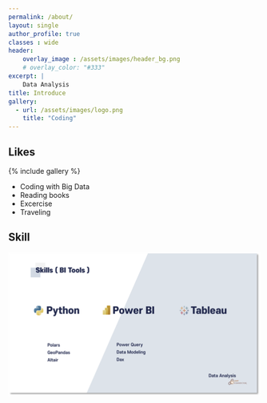```yaml
---
permalink: /about/
layout: single
author_profile: true
classes : wide
header:
    overlay_image : /assets/images/header_bg.png
    # overlay_color: "#333"
excerpt: | 
    Data Analysis
title: Introduce
gallery:
  - url: /assets/images/logo.png
    title: "Coding"
---
```


## Likes

{% include gallery %}

* Coding with Big Data
* Reading books
* Excercise
* Traveling

## Skill

![foo](/assets/images/skill.png)